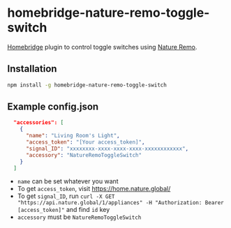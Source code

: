 # homebridge-nature-remo-toggle-switch
[Homebridge](https://github.com/homebridge/homebridge) plugin to control toggle switches using [Nature Remo](https://nature.global/nature-remo/).

## Installation
```bash
npm install -g homebridge-nature-remo-toggle-switch
```

## Example config.json
```json
  "accessories": [
    {
      "name": "Living Room's Light",
      "access_token": "[Your access_token]",
      "signal_ID": "xxxxxxxx-xxxx-xxxx-xxxx-xxxxxxxxxxxx",
      "accessory": "NatureRemoToggleSwitch"
    }
  ]
```
- `name` can be set whatever you want
- To get `access_token`, visit https://home.nature.global/
- To get `signal_ID`, run `curl -X GET "https://api.nature.global/1/appliances" -H "Authorization: Bearer [access_token]"` and find `id` key
- `accessory` must be `NatureRemoToggleSwitch`
